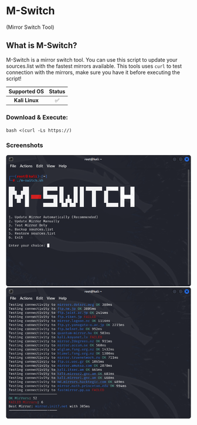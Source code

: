 # M-Switch
(Mirror Switch Tool)

## What is M-Switch?
M-Switch is a mirror switch tool. You can use this script to update your sources.list with the fastest mirrors available. This tools uses `curl` to test connection with the mirrors, make sure you have it before executing the script!

| Supported OS | Status |
|:-:| :-:|
| **Kali Linux** | ✅ |

### Download & Execute:
`bash <(curl -Ls https://)`

### Screenshots
![](https://github.com/Sir-MmD/m-switch/blob/main/menu.png)
![](https://github.com/Sir-MmD/m-switch/blob/main/test_mirrors.png)
